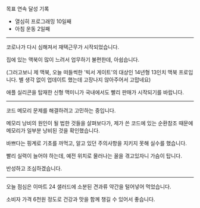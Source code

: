 목표 연속 달성 기록

- 열심히 프로그래밍 10일째
- 아침 운동 2일째

---

코로나가 다시 심해져서 재택근무가 시작되었습니다.

집에 있는 맥북이 많이 느려서 업무하기 불편한데, 아쉽습니다.

(그러고보니 제 맥북, 오늘 떠들썩한 '빅서 게이트'의 대상인 14년형 13인치 맥북 프로입니다.
별 생각 없이 업데이트 했는데 고장나지 않아주어서 고맙네요)

애플 실리콘을 탑재한 신형 맥미니가 국내에서도 빨리 판매가 시작되기를 바랍니다.

---

코드 메모리 문제를 해결하려고 고민하는 중입니다.

메모리 낭비의 원인이 될 법한 것들을 살펴보다가, 제가 쓴 코드에 있는 순환참조 때문에 메모리가 일부분 낭비된 것을 확인했습니다.

바쁘다는 핑계로 기초를 까먹고, 알고 있던 주의사항을 지키지 못해 실수를 했습니다.

빨리 실력이 늘어야 하는데, 예전 위치로 물러나는 꼴을 겪고있자니 가슴이 탑니다.

반성하고 조심하겠습니다.

---

오늘 점심은 이마트 24 샐러드에 소분된 견과류 약간을 털어넣어 먹었습니다. 

소비자 가격 6천원 정도로 건강과 맛을 함께 챙길 수 있어서 좋습니다.

